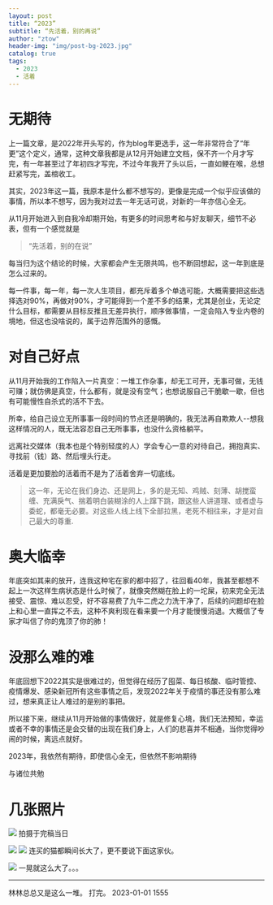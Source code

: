 ```yaml
---
layout: post
title: “2023”
subtitle: “先活着，别的再说”
author: "ztow"
header-img: "img/post-bg-2023.jpg"
catalog: true
tags:
  - 2023
  - 活着
---
```


# 无期待
上一篇文章，是2022年开头写的，作为blog年更选手，这一年非常符合了“年更”这个定义，通常，这种文章我都是从12月开始建立文档，保不齐一个月才写完，有一年甚至过了年初四才写完，不过今年我开了头以后，一直如鲠在喉，总想赶紧写完，盖棺收工。

其实，2023年这一篇，我原本是什么都不想写的，更像是完成一个似乎应该做的事情，所以本不想写，因为我对过去一年无话可说，对新的一年亦信心全无。

从11月开始进入到自我冷却期开始，有更多的时间思考和与好友聊天，细节不必表，但有一个感觉就是

> “先活着，别的在说”

每当归为这个结论的时候，大家都会产生无限共鸣，也不断回想起，这一年到底是怎么过来的。

每一件事，每一年，每一次人生项目，都充斥着多个单选可能，大概需要把这些选择选对90%，再做对90%，才可能得到一个差不多的结果，尤其是创业，无论定什么目标，都需要从目标反推且无差异执行，顺序做事情，一定会陷入专业内卷的境地，但这也没啥说的，属于边界范围外的感慨。

# 对自己好点
从11月开始我的工作陷入一片真空：一堆工作杂事，却无工可开，无事可做，无钱可赚；就仿佛是真空，什么都有，就是没有空气；也想说服自己干脆歇一歇，但也有可能慢性自杀式的活不下去。

所幸，给自己设立无所事事一段时间的节点还是明确的，我无法再自欺欺人--想我这样情况的人，既无法容忍自己无所事事，也没什么资格躺平。

远离社交媒体（我本也是个特别轻度的人）学会专心一意的对待自己，拥抱真实、寻找前（钱）路、然后埋头行走。

活着是更加要脸的活着而不是为了活着舍弃一切底线。

> 这一年，无论在我们身边、还是网上，多的是无知、鸡贼、刻薄、胡搅蛮缠、充满戾气、揣着明白装糊涂的人上蹿下跳，跟这些人讲道理、或者虚与委蛇，都毫无必要。对这些人线上线下全部拉黑，老死不相往来，才是对自己最大的尊重.

# 奥大临幸
年底突如其来的放开，连我这种宅在家的都中招了，往回看40年，我甚至都想不起上一次这样生病状态是什么时候了，就像突然糊在脸上的一坨屎，初来完全无法接受、震惊、难以忍受，好不容易费了九牛二虎之力洗干净了，后续的问题却在脸上和心里一直挥之不去，这种不爽利现在看来要一个月才能慢慢消退。大概信了专家才叫信了你的鬼顶了你的肺！

# 没那么难的难
年底回想下2022其实是很难过的，但觉得在经历了囤菜、每日核酸、临时管控、疫情爆发、感染新冠所有这些事情之后，发现2022年关于疫情的事还没有那么难过，想来真正让人难过的是别的事把。

所以接下来，继续从11月开始做的事情做好，就是修复心境，我们无法预知，幸运或者不幸的事情还是会交替的出现在我们身上，人们的悲喜并不相通，当你觉得吵闹的时候，离远点就好。

2023年，我依然有期待，即使信心全无，但依然不影响期待

与诸位共勉

# 几张照片
![][image-1]
拍摄于完稿当日

![][image-2]
![][image-3]
连买的猫都瞬间长大了，更不要说下面这家伙。

![][image-4]
一晃就这么大了。。。

--------


林林总总又是这么一堆。
打完。
2023-01-01 1555

[image-1]:	/img/post-img-2023-1.jpg
[image-2]:	/img/post-img-2023-2.jpeg
[image-3]:	/img/post-img-2023-3.jpg
[image-4]:	/img/post-img-2023-4.jpg
